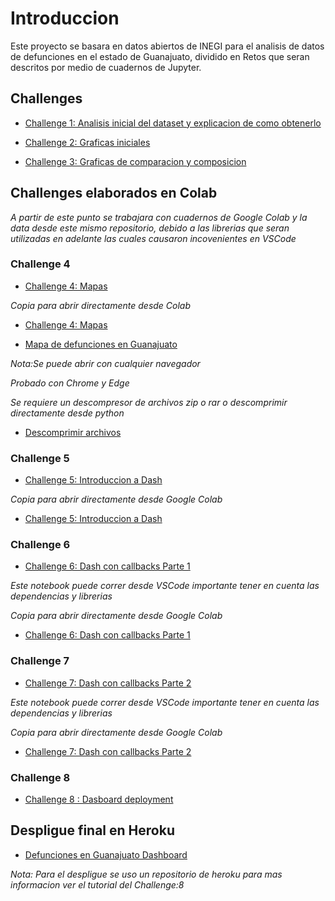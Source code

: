 # Introduccion

Este proyecto se basara en datos abiertos de INEGI para el analisis de datos de defunciones en el estado de Guanajuato, dividido en Retos que seran descritos por medio de cuadernos de Jupyter.

## Challenges

* [Challenge 1: Analisis inicial del dataset y explicacion de como obtenerlo](./Challenge_1.ipynb)

* [Challenge 2: Graficas iniciales](./Challenge_2.ipynb)

* [Challenge 3: Graficas de comparacion y composicion](./Challenge_3.ipynb)


## Challenges elaborados en Colab

*A partir de este punto se trabajara con cuadernos de Google Colab y la data desde este mismo repositorio, debido a las librerias que seran utilizadas en adelante las cuales causaron incovenientes en VSCode*

### Challenge 4

* [Challenge 4: Mapas](./Challenge_4.ipynb)

*Copia para abrir directamente desde Colab*

* [Challenge 4: Mapas](https://colab.research.google.com/drive/1dR3OpDRJEr8MvMTd_--3V6IOXgQytGdZ?usp=sharing)

* [Mapa de defunciones en Guanajuato](./kepler_map_f.zip)

*Nota:Se puede abrir con cualquier navegador*

*Probado con Chrome y Edge*

*Se requiere un descompresor de archivos zip o rar o descomprimir directamente desde python*

* [Descomprimir archivos](https://stackoverflow.com/questions/3451111/unzipping-files-in-python)

### Challenge 5

* [Challenge 5: Introduccion a Dash](./Challenge_5.ipynb)

*Copia para abrir directamente desde Google Colab*

* [Challenge 5: Introduccion a Dash](https://drive.google.com/file/d/16Gzs1gwgtg1RU4OZVf-jwCIXvVQI48bg/view?usp=sharing)

### Challenge 6

* [Challenge 6: Dash con callbacks Parte 1](./Challenge_6.ipynb)

*Este notebook puede correr desde VSCode importante tener en cuenta las dependencias y librerias*

*Copia para abrir directamente desde Google Colab*

* [Challenge 6: Dash con callbacks Parte 1](https://colab.research.google.com/drive/1AiF1H2jN_xUAjefxEXAUEzq0SSFCIx3S?usp=sharing)

### Challenge 7

* [Challenge 7: Dash con callbacks Parte 2](./Challenge_7.ipynb)

*Este notebook puede correr desde VSCode importante tener en cuenta las dependencias y librerias*

*Copia para abrir directamente desde Google Colab*

* [Challenge 7: Dash con callbacks Parte 2](https://colab.research.google.com/drive/1lrnC9bL1uqFlB5CWbKzRQW7CxwOs6k_t?usp=sharing)

### Challenge 8

* [Challenge 8 : Dasboard deployment](./Challenge_8.ipynb)


## Despligue final en Heroku

* [Defunciones en Guanajuato Dashboard](https://defunciones-gto.herokuapp.com/)

*Nota: Para el despligue se uso un repositorio de heroku para mas informacion ver el tutorial del Challenge:8*

